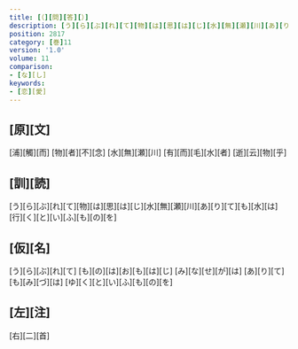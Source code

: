 ```yaml
---
title: [（][問][答][）]
description: [う][ら][ぶ][れ][て][物][は][思][は][じ][水][無][瀬][川][あ][り][て][も][水][は][行][く][と][い][ふ][も][の][を]
position: 2817
category: [巻]11
version: '1.0'
volume: 11
comparison:
- [な][し]
keywords:
- [恋][愛]
---
```


## [原][文]

[浦][觸][而] [物][者][不][念] [水][無][瀬][川] [有][而][毛][水][者] [逝][云][物][乎]

## [訓][読]

[う][ら][ぶ][れ][て][物][は][思][は][じ][水][無][瀬][川][あ][り][て][も][水][は][行][く][と][い][ふ][も][の][を]

## [仮][名]

[う][ら][ぶ][れ][て] [も][の][は][お][も][は][じ] [み][な][せ][が][は] [あ][り][て][も][み][づ][は] [ゆ][く][と][い][ふ][も][の][を]

## [左][注]

[右][二][首]
